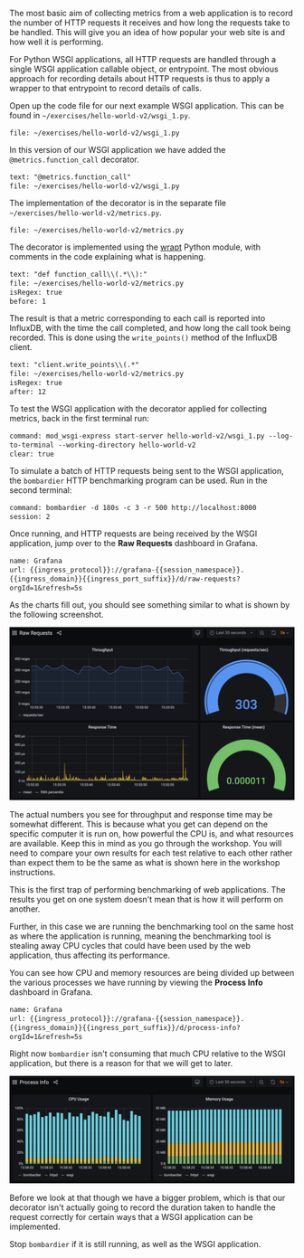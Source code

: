 The most basic aim of collecting metrics from a web application is to record the number of HTTP requests it receives and how long the requests take to be handled. This will give you an idea of how popular your web site is and how well it is performing.

For Python WSGI applications, all HTTP requests are handled through a single WSGI application callable object, or entrypoint. The most obvious approach for recording details about HTTP requests is thus to apply a wrapper to that entrypoint to record details of calls.

Open up the code file for our next example WSGI application. This can be found in `~/exercises/hello-world-v2/wsgi_1.py`.

```editor:open-file
file: ~/exercises/hello-world-v2/wsgi_1.py
```

In this version of our WSGI application we have added the `@metrics.function_call` decorator.

```editor:select-matching-text
text: "@metrics.function_call"
file: ~/exercises/hello-world-v2/wsgi_1.py
```

The implementation of the decorator is in the separate file `~/exercises/hello-world-v2/metrics.py`.

```editor:open-file
file: ~/exercises/hello-world-v2/metrics.py
```

The decorator is implemented using the [wrapt](https://wrapt.readthedocs.io/) Python module, with comments in the code explaining what is happening.

```editor:select-matching-text
text: "def function_call\\(.*\\):"
file: ~/exercises/hello-world-v2/metrics.py
isRegex: true
before: 1
```

The result is that a metric corresponding to each call is reported into InfluxDB, with the time the call completed, and how long the call took being recorded. This is done using the `write_points()` method of the InfluxDB client.

```editor:select-matching-text
text: "client.write_points\\(.*"
file: ~/exercises/hello-world-v2/metrics.py
isRegex: true
after: 12
```

To test the WSGI application with the decorator applied for collecting metrics, back in the first terminal run:

```terminal:execute
command: mod_wsgi-express start-server hello-world-v2/wsgi_1.py --log-to-terminal --working-directory hello-world-v2
clear: true
```

To simulate a batch of HTTP requests being sent to the WSGI application, the `bombardier` HTTP benchmarking program can be used. Run in the second terminal:

```terminal:execute
command: bombardier -d 180s -c 3 -r 500 http://localhost:8000
session: 2
```

Once running, and HTTP requests are being received by the WSGI application, jump over to the **Raw Requests** dashboard in Grafana.

```dashboard:reload-dashboard
name: Grafana
url: {{ingress_protocol}}://grafana-{{session_namespace}}.{{ingress_domain}}{{ingress_port_suffix}}/d/raw-requests?orgId=1&refresh=5s
```

As the charts fill out, you should see something similar to what is shown by the following screenshot.

![](hello-world-v2-1-raw-requests.png)

The actual numbers you see for throughput and response time may be somewhat different. This is because what you get can depend on the specific computer it is run on, how powerful the CPU is, and what resources are available. Keep this in mind as you go through the workshop. You will need to compare your own results for each test relative to each other rather than expect them to be the same as what is shown here in the workshop instructions.

This is the first trap of performing benchmarking of web applications. The results you get on one system doesn't mean that is how it will perform on another.

Further, in this case we are running the benchmarking tool on the same host as where the application is running, meaning the benchmarking tool is stealing away CPU cycles that could have been used by the web application, thus affecting its performance.

You can see how CPU and memory resources are being divided up between the various processes we have running by viewing the **Process Info** dashboard in Grafana.

```dashboard:reload-dashboard
name: Grafana
url: {{ingress_protocol}}://grafana-{{session_namespace}}.{{ingress_domain}}{{ingress_port_suffix}}/d/process-info?orgId=1&refresh=5s
```

Right now `bombardier` isn't consuming that much CPU relative to the WSGI application, but there is a reason for that we will get to later.

![](hello-world-v2-1-process-info.png)

Before we look at that though we have a bigger problem, which is that our decorator isn't actually going to record the duration taken to handle the request correctly for certain ways that a WSGI application can be implemented.

Stop `bombardier` if it is still running, as well as the WSGI application.

```terminal:interrupt-all
```
